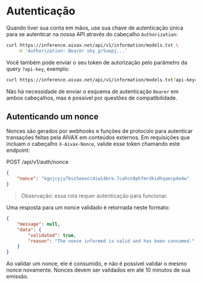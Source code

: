 # Autenticação

Quando tiver sua conta em mãos, use sua chave de autenticação única para se autenticar na nossa API através do cabeçalho `Authorization`:

```bash
curl https://inference.aivax.net/api/v1/information/models.txt \
    -H 'Authorization: Bearer oky_gr5uepj...'
```

Você também pode enviar o seu token de autorização pelo parâmetro da query `?api-key`, exemplo:

```bash
curl https://inference.aivax.net/api/v1/information/models.txt?api-key=oky_gr5uepj...
```

Não há necessidade de enviar o esquema de autenticação `Bearer` em ambos cabeçalhos, mas é possível por questões de compatibilidade.

## Autenticando um nonce

Nonces são gerados por webhooks e funções de protocolo para autenticar transações feitas pela AIVAX em conteúdos externos. Em requisições que incluam o cabeçalho `X-Aivax-Nonce`, valide esse token chamando este endpoint:

<div class="request-item get">
    <span>POST</span>
    <span>
        /api/v1/auth/nonce
    </span>
</div>

```json
{
    "nonce": "kgnjcyjy7ksz5eeocc4iw14bre.7cahcn8phfmrdkidhqaecp4e4w"
}
```

> Observação: essa rota requer autenticação para funcionar.

Uma resposta para um nonce validado é retornada neste formato:

```json
{
    "message": null,
    "data": {
        "validated": true,
        "reason": "The nonce informed is valid and has been consumed."
    }
}
```

Ao validar um nonce, ele é consumido, e não é possível validar o mesmo nonce novamente. Nonces devem ser validados em até 10 minutos de sua emissão.